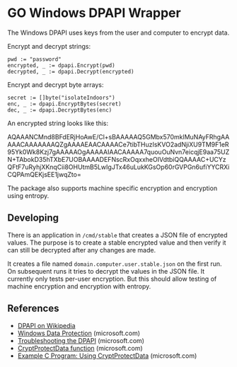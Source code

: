 # GO Windows DPAPI Wrapper

The Windows DPAPI uses keys from the user and computer to encrypt data.

Encrypt and decrypt strings:

```
pwd := "password"
encrypted, _ := dpapi.Encrypt(pwd)
decrypted, _ := dpapi.Decrypt(encrypted)
```

Encrypt and decrypt byte arrays:

```
secret := []byte("isolateIndoors")
enc, _ := dpapi.EncryptBytes(secret)
dec, _ := dpapi.DecryptBytes(enc)
```

An encrypted string looks like this: 

AQAAANCMnd8BFdERjHoAwE/Cl+sBAAAAAQ5GMbx570mklMuNAyFRhgAAAAACAAAAAAAQZgAAAAEAACAAAACe7tibTHuzIsKVO2adNjiXU9TM9F1eR95Yk0Wk8Kzj7gAAAAAOgAAAAAIAACAAAAA7quouOuNvn7eicqjE9aa75UZN+TAbokD35hTXbE7UOBAAAADEFNscRxOqxxheOIVdtbiQQAAAAC+UCYzQFtF7uRyhjXKnqCii8OHUtmB5LwIgJTx46uLukKGsOp60rGVPGn6ufiYYCRXiCQPAmQEKjsEE1jwqZto=

The package also supports machine specific encryption and encryption using entropy.

Developing
----------
There is an application in `/cmd/stable` that creates a JSON file of encrypted values.  The purpose is to create a stable encrypted value and then verify it can still be decrypted after any changes are made.

It creates a file named `domain.computer.user.stable.json` on the first run.  On subsequent runs it tries to decrypt the values in the JSON file.  It currently only tests per-user encryption.  But this should allow testing of machine encryption and encryption with entropy.


References
----------

* [DPAPI on Wikipedia](https://en.wikipedia.org/wiki/Data_Protection_API)
* [Windows Data Protection](https://docs.microsoft.com/en-us/previous-versions/ms995355(v=msdn.10)?redirectedfrom=MSDN) (microsoft.com)
* [Troubleshooting the DPAPI](https://support.microsoft.com/en-us/help/309408/how-to-troubleshoot-the-data-protection-api-dpapi) (microsoft.com)
* [CryptProtectData function](https://docs.microsoft.com/en-us/windows/win32/api/dpapi/nf-dpapi-cryptprotectdata) (microsoft.com)
* [Example C Program: Using CryptProtectData](https://docs.microsoft.com/en-us/windows/win32/seccrypto/example-c-program-using-cryptprotectdata) (microsoft.com)

